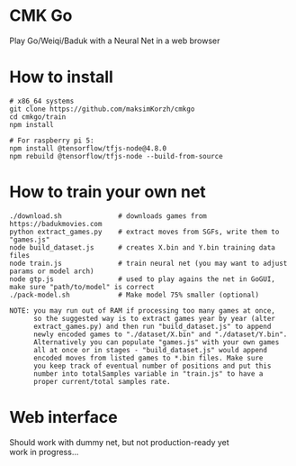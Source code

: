 # CMK Go
Play Go/Weiqi/Baduk with a Neural Net in a web browser

# How to install
    # x86_64 systems
    git clone https://github.com/maksimKorzh/cmkgo
    cd cmkgo/train
    npm install
    
    # For raspberry pi 5:
    npm install @tensorflow/tfjs-node@4.8.0
    npm rebuild @tensorflow/tfjs-node --build-from-source

# How to train your own net
    ./download.sh              # downloads games from https://badukmovies.com
    python extract_games.py    # extract moves from SGFs, write them to "games.js"
    node build_dataset.js      # creates X.bin and Y.bin training data files
    node train.js              # train neural net (you may want to adjust params or model arch)
    node gtp.js                # used to play agains the net in GoGUI, make sure "path/to/model" is correct
    ./pack-model.sh            # Make model 75% smaller (optional)

    NOTE: you may run out of RAM if processing too many games at once,
          so the suggested way is to extract games year by year (alter
          extract_games.py) and then run "build_dataset.js" to append
          newly encoded games to "./dataset/X.bin" and "./dataset/Y.bin".
          Alternatively you can populate "games.js" with your own games
          all at once or in stages - "build_dataset.js" would append
          encoded moves from listed games to *.bin files. Make sure
          you keep track of eventual number of positions and put this
          number into totalSamples variable in "train.js" to have a
          proper current/total samples rate.

# Web interface
Should work with dummy net, but not production-ready yet<br>
work in progress...
